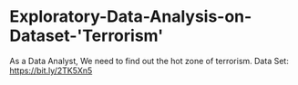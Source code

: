 # Exploratory-Data-Analysis-on-Dataset-'Terrorism'
As a Data Analyst, We need to find out the hot zone of terrorism.
Data Set: https://bit.ly/2TK5Xn5 
